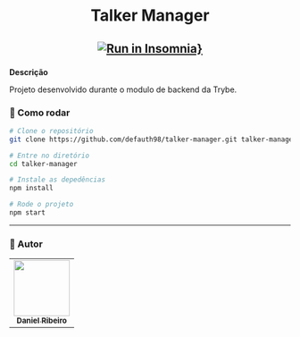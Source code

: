 <h1 align="center">Talker Manager</h1>
<h2 align="center">

[![Run in Insomnia}](https://insomnia.rest/images/run.svg)](https://insomnia.rest/run/?label=Talker%20Manager&uri=https%3A%2F%2Fgithub.com%2Fdefauth98%2Ftalker-manager%2Fblob%2Fmain%2FInsomnia_2021-11-06.json)

</h2>

**Descrição**

Projeto desenvolvido durante o modulo de backend da Trybe.

### :thinking: Como rodar

```bash
# Clone o repositório
git clone https://github.com/defauth98/talker-manager.git talker-manager

# Entre no diretório
cd talker-manager

# Instale as depedências
npm install

# Rode o projeto
npm start
```

---

### :bust_in_silhouette: Autor

<table>
  <tr>
    <td align="center">
      <a href="https://github.com/defauth98">
        <img src="https://avatars.githubusercontent.com/u/52966246?v=4" width="100px;" alt=""/>
        <br />
          <sub>
            <b>Daniel Ribeiro</b>
          </sub>
      </a>
    </td>
  </tr>
</table>
